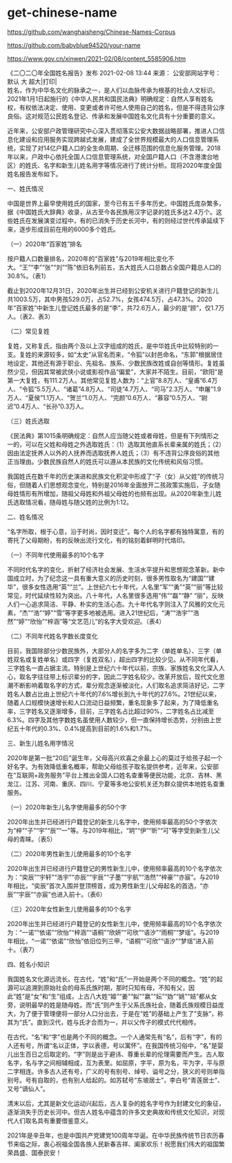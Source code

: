 # get-chinese-name


https://github.com/wanghaisheng/Chinese-Names-Corpus

https://github.com/babyblue94520/your-name

https://www.gov.cn/xinwen/2021-02/08/content_5585906.htm


《二〇二〇年全国姓名报告》发布
2021-02-08 13:44 来源： 公安部网站字号： 默认 大 超大|打印|     
姓名，作为中华名文化的脉承之一，是人们以血脉传承为根基的社会人文标识。2021年1月1日起施行的《中华人民共和国民法典》明确规定：自然人享有姓名权，有权依法决定、使用、变更或者许可他人使用自己的姓名，但是不得违背公序良俗。这对规范公民姓名登记、传承和发展中国姓名文化具有十分重要的意义。

近年来，公安部户政管理研究中心深入贯彻落实公安大数据战略部署，推进人口信息化建设和应用服务实现跨越式发展，建成了全世界规模最大的人口信息管理系统，实现了对14亿户籍人口的全生命周期、全迁移范围的信息化服务管理。2018年以来，户政中心依托全国人口信息管理系统，对全国户籍人口（不含港澳台地区）的姓氏、名字和新生儿姓名用字等情况进行了统计分析。现将2020年度全国姓名报告发布如下。

一、姓氏情况

中国是世界上最早使用姓氏的国家，至今已有五千多年历史。中国姓氏庞杂繁多，据《中国姓氏大辞典》收录，从古至今各民族用汉字记录的姓氏多达2.4万个。这些姓氏在发展演变过程中，有的已消失于历史长河中，有的则经过世代传承延续下来，逐步形成目前在用的6000多个姓氏。

（一）2020年“百家姓”排名

按户籍人口数量排名，2020年的“百家姓”与2019年相比变化不大。“王”“李”“张”“刘”“陈”依旧名列前五，五大姓氏人口总数占全国户籍总人口的30.8%。（表1）



截止到2020年12月31日，2020年出生并已经到公安机关进行户籍登记的新生儿共1003.5万，其中男孩529.0万，占52.7%，女孩474.5万，占47.3%。2020年“百家姓”中新生儿登记姓氏最多的是“李”，共72.6万人，最少的是“顾”，仅1.7万人。（表2、表3）





（二）常见复姓

复姓，又称复氏，指由两个及以上汉字组成的姓氏，是中华姓氏中比较特别的一支。复姓的来源较多，如“太史”从官名而来，“令狐”以封邑命名，“东郭”根据居住地设定，其他还有源于职业、先祖名、族系、少数民族改姓或自创等情形。复姓虽然少见，但因其常被武侠小说或影视作品“偏爱”，大家并不陌生。目前，“欧阳”是第一大复姓，有111.2万人。其他常见复姓人数为：“上官”8.8万人、“皇甫”6.4万人、“令狐”5.5万人、“诸葛”4.8万人、“司徒”4.7万人、“司马”2.3万人、“申屠”1.9万人、“夏侯”1.1万人、“贺兰”1.0万人、“完颜”0.6万人、“慕容”0.5万人、“尉迟”0.4万人、“长孙”0.3万人。

（三）姓氏选取

《民法典》第1015条明确规定：自然人应当随父姓或者母姓，但是有下列情形之一的，可以在父姓和母姓之外选取姓氏：（1）选取其他直系长辈亲属的姓氏；（2）因由法定抚养人以外的人抚养而选取抚养人姓氏；（3）有不违背公序良俗的其他正当理由。少数民族自然人的姓氏可以遵从本民族的文化传统和风俗习惯。

我国姓氏在数千年的历史演进和民族文化积淀中形成了“子（女）从父姓”的传统习俗，但随着人们思想观念变化，特别是2016年全面放开二孩政策实施后，子女随母姓情形有所增加，随祖父母姓和外祖父母姓的也频有出现。从2020年新生儿姓氏选取情况看，随母姓与随父姓的比例为1:12。

二、姓名情况

“名字所取，根于心意，沿于时尚，因时变迁”。每个人的名字都有独特寓意，有的寄托了父母期盼，有的反映出流行文化，有的铭刻着鲜明时代烙印。

（一）不同年代使用最多的10个名字

不同时代名字的变化，折射了经济社会发展、生活水平提升和思想观念革新。新中国成立时，为了纪念这一具有重大意义的历史时刻，很多男性取名为“建国”“建华”，很多女性选用“英”“兰”。上世纪六七十年代，人名里“军”“勇”“英”“丽”等比较常见，时代延续性较为突出。八十年代，人名里很多选用“伟”“磊”“静” “丽”，反映人们一心追求简洁、平静、朴实的生活心态。九十年代名字则注入了风雅的文化元素，“杰”“浩”“婷”“雪”等字更多地被选用。进入21世纪后，“涛”“浩宇”“浩然”“婷”“欣怡”“梓涵”等“文艺范儿”的名字大受欢迎。（表4）



（二）不同年代姓名字数长度变化

目前，我国除部分少数民族外，大部分人的名字多为二字（单姓单名）、三字（单姓双名或复姓单名）或四字（复姓双名），超出四字的比较少见。从不同年代看，三字姓名一直占据主流。特别是上世纪六十年代以前，宗族、家族姓名文化深入人心，取名字往往带上标识辈分的字，因此二字姓名较少。改革开放后，现代文化思潮不断影响着取名字的方式，辈分观念逐渐被淡化，人们取名追求简洁好记，二字姓名人数占比由上世纪六十年代的7.6%增长到九十年代的27.6%。21世纪以来，随着人口规模快速增长和人口流动日益频繁，重名现象多了起来，为了降低重名率，三字姓名又逐渐增多，目前，三字姓名占比超过90%，二字姓名占比减至6.3%。四字及其他字数姓名虽使用人数较少，但一直保持增长态势，分别由上世纪五十年代的0.3%、0.4%提高到目前的1.6%和1.7%。



三、新生儿姓名用字情况

2020年是第一批“20后”诞生年，父母高兴欢喜之余最上心的莫过于给孩子起一个好名字。为有效降低重名概率，帮助父母给孩子取名提供参考，近年来，公安部在“互联网+政务服务”平台上推出全国人口姓名查重等便民功能，北京、吉林、黑龙江、江苏、河南、重庆、四川、宁夏等多地公安机关还为群众提供本地姓名查重服务。

（一）2020年新生儿名字使用最多的50个字

2020年出生并已经进行户籍登记的新生儿名字中，使用频率最高的50个字依次为“梓”“子”“宇”“辰”“一”等。与2019年相比，“玥”“伊”“昕”“可”等字受到新生儿父母的青睐。（表5）



（二）2020年男性新生儿使用最多的10个名字

2020年出生并已经进行户籍登记的男性新生儿中，使用频率最高的10个名字依次为：“奕辰”“宇轩”“浩宇”“亦辰”“宇辰”“子墨”“宇航”“浩然”“梓豪”“亦宸”。与2019年相比，“奕辰”首次入围并登顶榜首，成为男性新生儿父母起名的首选，“亦辰”“宇辰”“亦宸”也进入前十。（表6）



（三）2020年女性新生儿使用最多的10个名字

2020年出生并已经进行户籍登记的女性新生儿中，使用频率最高的10个名字依次为：“一诺”“依诺”“欣怡”“梓涵”“语桐”“欣妍”“可欣”“语汐”“雨桐”“梦瑶”。与2019年相比，“一诺”“依诺”“欣怡”依旧位列三甲，“语桐”“可欣”“语汐”“梦瑶”进入前十。（表7）



四、姓名小知识

我国姓名文化源远流长。在古代，“姓”和“氏”一开始是两个不同的概念。“姓”的起源可以追溯到原始社会的母系氏族时期，那时只知有母，不知有父，因此“姓”是“女”和“生”组成，上古八大姓“姬”“姜”“姒”“嬴”“妘”“妫”“姚”“姞”都从女旁，说明最早的姓是随母姓。而“氏”则产生于父系氏族社会，随着氏族规模日益庞大，为了便于管理便将一部分人口分出去，于是在“姓”的基础上产生了“支脉”，称其为“氏”。直到汉代，姓与氏才合而为一，并以父传子的模式代代相传。

在古代，“名”和“字”也是两个不同的概念。一个人通常先有“名”，后有“字”，有的人还有号，所谓“名以正体，字以表德，号以寓怀”。在我国传统习俗中，“名”是婴儿出生百日之后取定的。“字”则是出于避讳、尊重长辈的伦理需要而产生。古人取名字，名与字之间相辅相成，互为表里。如屈原，字平，原为名，平为字，平与原二字相连。许多古人还有号，广义的号有别号、绰号、谥号之分，狭义的号则单指别号。号有自取的，也有别人给起的。如苏轼号“东坡居士”，李白号“青莲居士”、又号“谪仙人”。

清末以后，尤其是新文化运动兴起后，古人复杂的姓名字号作为封建文化的象征，逐渐消失于历史长河中。但古人姓名中蕴含的许多文史典故和传统文化知识，对现代人们取名具有重要借鉴意义。

2021年是辛丑年，也是中国共产党建党100周年华诞。在中华民族传统节日农历春节来临之际，衷心祝福全国各族人民新春吉祥、阖家欢乐！祝愿我们伟大的祖国繁荣昌盛、国泰民安！

